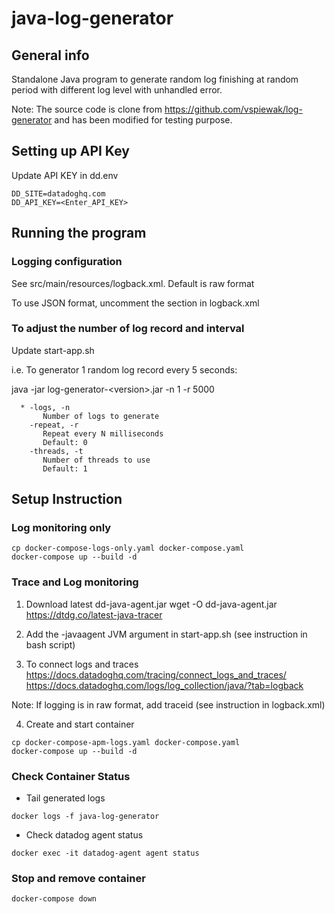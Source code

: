 # java-log-generator

## General info
Standalone Java program to generate random log finishing at random period with different log level with unhandled error.

Note: The source code is clone from https://github.com/vspiewak/log-generator and has been modified for testing purpose.

## Setting up API Key

Update API KEY in dd.env
```
DD_SITE=datadoghq.com
DD_API_KEY=<Enter_API_KEY>
````

## Running the program

### Logging configuration

See src/main/resources/logback.xml. Default is raw format

To use JSON format, uncomment the section in logback.xml

### To adjust the number of log record and interval
Update start-app.sh

i.e. To generator 1 random log record every 5 seconds:

java -jar log-generator-\<version\>.jar -n 1 -r 5000
```
  * -logs, -n
       Number of logs to generate
    -repeat, -r
       Repeat every N milliseconds
       Default: 0
    -threads, -t
       Number of threads to use
       Default: 1
```

## Setup Instruction

### Log monitoring only
```
cp docker-compose-logs-only.yaml docker-compose.yaml
docker-compose up --build -d
```
### Trace and Log monitoring

1. Download latest dd-java-agent.jar
wget -O dd-java-agent.jar https://dtdg.co/latest-java-tracer

2. Add the -javaagent JVM argument in start-app.sh (see instruction in bash script)

3. To connect logs and traces
https://docs.datadoghq.com/tracing/connect_logs_and_traces/
https://docs.datadoghq.com/logs/log_collection/java/?tab=logback

Note: If logging is in raw format, add traceid (see instruction in logback.xml)

4. Create and start container

```
cp docker-compose-apm-logs.yaml docker-compose.yaml
docker-compose up --build -d
```

### Check Container Status

* Tail generated logs
```
docker logs -f java-log-generator
```
* Check datadog agent status
```
docker exec -it datadog-agent agent status
```

### Stop and remove container
```
docker-compose down
```
